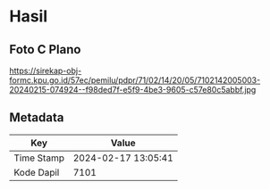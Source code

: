 # Hasil

## Foto C Plano

https://sirekap-obj-formc.kpu.go.id/57ec/pemilu/pdpr/71/02/14/20/05/7102142005003-20240215-074924--f98ded7f-e5f9-4be3-9605-c57e80c5abbf.jpg


## Metadata

| Key        | Value               |
| ---------- | ------------------- |
| Time Stamp | 2024-02-17 13:05:41 |
| Kode Dapil | 7101                |



